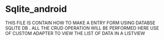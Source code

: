 # Sqlite_android

THIS FILE IS CONTAIN HOW TO MAKE A ENTRY FORM USING DATABSE SQLITE DB .
ALL THE CRUD OPERATION WILL BE  PERFORMED HERE
USE OF CUSTOM ADAPTER TO VIEW THE LIST OF DATA IN A LISTVIEW
